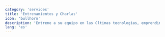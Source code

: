 ```yaml
---
category: 'services'
title: 'Entrenamientos y Charlas'
icon: 'bullhorn'
description: 'Entrene a su equipo en las últimas tecnologías, emprendimiento, intraemprendimiento o cultura de innovación.'
lang: 'es'
---
```


